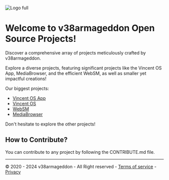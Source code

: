 ![Logo full](https://github.com/v38armageddon/v38armageddon/assets/69727502/8d574437-2f86-4c67-aa4e-a4b567a18a7a)

# Welcome to v38armageddon Open Source Projects!

Discover a comprehensive array of projects meticulously crafted by v38armageddon. 

Explore a diverse projects, featuring significant projects like the Vincent OS App, MediaBrowser, and the efficient WebSM, as well as smaller yet impactful creations!

Our biggest projects:
- [Vincent OS App](https://github.com/v38armageddon/Vincent-OS-App)
- [Vincent OS](https://github.com/Vincent-OS)
- [WebSM](https://github.com/v38armageddon/WebSM)
- [MediaBrowser](https://github.com/v38armageddon/MediaBrowser)

Don't hesitate to explore the other projects!

## How to Contribute?

You can contribute to any project by following the CONTRIBUTE.md file.

-----------------------

© 2020 - 2024 v38armageddon - All Right reserved - [Terms of service](https://www.v38armageddon.net/Terms-Of-Service) - [Privacy](https://www.v38armageddon.net/Privacy)
